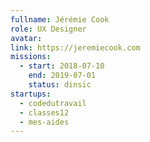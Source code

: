 ```yaml
---
fullname: Jérémie Cook
role: UX Designer
avatar:
link: https://jeremiecook.com
missions:
  - start: 2018-07-10
    end: 2019-07-01
    status: dinsic
startups:
  - codedutravail
  - classes12
  - mes-aides
---
```

